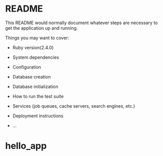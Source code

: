 # README

This README would normally document whatever steps are necessary to get the
application up and running.

Things you may want to cover:

* Ruby version(2.4.0)

* System dependencies

* Configuration

* Database creation

* Database initialization

* How to run the test suite

* Services (job queues, cache servers, search engines, etc.)

* Deployment instructions

* ...
# hello_app
